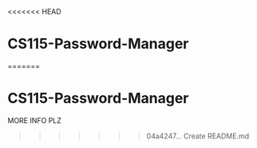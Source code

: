 <<<<<<< HEAD
# CS115-Password-Manager
=======
# CS115-Password-Manager

MORE INFO PLZ
>>>>>>> 04a4247... Create README.md

